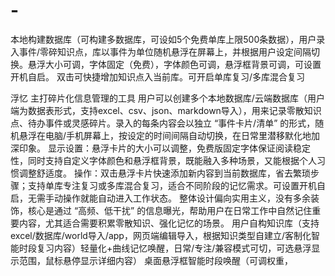 # -
本地构建数据库（可构建多数据库，可设如5个免费单库上限500条数据），用户录入事件/零碎知识点，库以事件为单位随机悬浮在屏幕上，并根据用户设定间隔切换。悬浮大小可调，字体固定（免费），字体颜色可调，悬浮框背景可调，可设置开机自启。
双击可快捷增加知识点入当前库。可开启单库复习/多库混合复习

浮忆
主打碎片化信息管理的工具
用户可以创建多个本地数据库/云端数据库（用户端为数据表形式，支持excel、csv、json、markdown导入），用来记录零散知识点、待办事件或灵感碎片。录入的每条内容会以独立 “事件卡片/清单” 的形式，随机悬浮在电脑/手机屏幕上，按设定的时间间隔自动切换，在日常里潜移默化地加深印象。
显示设置：悬浮卡片的大小可以调整，免费版固定字体保证阅读稳定性，同时支持自定义字体颜色和悬浮框背景，既能融入多种场景，又能根据个人习惯调整舒适度。
操作：双击悬浮卡片快速添加新内容到当前数据库，省去繁琐步骤；支持单库专注复习或多库混合复习，适合不同阶段的记忆需求。可设置开机自启，无需手动操作就能自动进入工作状态。
整体设计偏向实用主义，没有多余装饰，核心是通过 “高频、低干扰” 的信息曝光，帮助用户在日常工作中自然记住重要内容，尤其适合需要积累零散知识、强化记忆的场景。
用户自构知识库（支持excel/数据库/world导入/app，网页端编辑导入，根据知识类型自建立/客制化智能时段复习内容）轻量化+曲线记忆唤醒，日常/专注/兼容模式可切，可选悬浮显示范围，鼠标悬停显示详细内容）
桌面悬浮框智能时段唤醒（可调权重，
